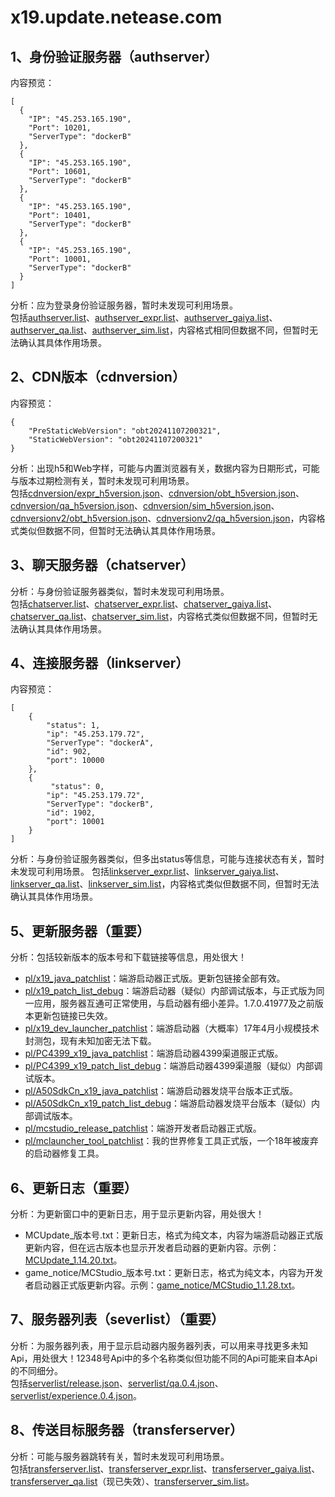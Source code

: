 # x19.update.netease.com
## 1、身份验证服务器（authserver）
内容预览：
```
[
  {
    "IP": "45.253.165.190",
    "Port": 10201,
    "ServerType": "dockerB"
  },
  {
    "IP": "45.253.165.190",
    "Port": 10601,
    "ServerType": "dockerB"
  },
  {
    "IP": "45.253.165.190",
    "Port": 10401,
    "ServerType": "dockerB"
  },
  {
    "IP": "45.253.165.190",
    "Port": 10001,
    "ServerType": "dockerB"
  }
]
```
分析：应为登录身份验证服务器，暂时未发现可利用场景。  
包括[authserver.list](https://x19.update.netease.com/authserver.list)、[authserver_expr.list](https://x19.update.netease.com/authserver_expr.list)、[authserver_gaiya.list](https://x19.update.netease.com/authserver_gaiya.list)、[authserver_qa.list](https://x19.update.netease.com/authserver_qa.list)、[authserver_sim.list](https://x19.update.netease.com/authserver_sim.list)，内容格式相同但数据不同，但暂时无法确认其具体作用场景。
## 2、CDN版本（cdnversion）
内容预览：
```
{
    "PreStaticWebVersion": "obt20241107200321",
    "StaticWebVersion": "obt20241107200321"
}
```
分析：出现h5和Web字样，可能与内置浏览器有关，数据内容为日期形式，可能与版本过期检测有关，暂时未发现可利用场景。  
包括[cdnversion/expr_h5version.json](https://x19.update.netease.com/cdnversion/expr_h5version.json)、[cdnversion/obt_h5version.json](https://x19.update.netease.com/cdnversion/obt_h5version.json)、[cdnversion/qa_h5version.json](https://x19.update.netease.com/cdnversion/qa_h5version.json)、[cdnversion/sim_h5version.json](https://x19.update.netease.com/cdnversion/sim_h5version.json)、[cdnversionv2/obt_h5version.json](https://x19.update.netease.com/cdnversionv2/obt_h5version.json)、[cdnversionv2/qa_h5version.json](https://x19.update.netease.com/cdnversionv2/qa_h5version.json)，内容格式类似但数据不同，但暂时无法确认其具体作用场景。
## 3、聊天服务器（chatserver）
分析：与身份验证服务器类似，暂时未发现可利用场景。  
包括[chatserver.list](https://x19.update.netease.com/chatserver.list)、[chatserver_expr.list](https://x19.update.netease.com/chatserver_expr.list)、[chatserver_gaiya.list](https://x19.update.netease.com/chatserver_gaiya.list)、[chatserver_qa.list](https://x19.update.netease.com/chatserver_qa.list)、[chatserver_sim.list](https://x19.update.netease.com/chatserver_sim.list)，内容格式类似但数据不同，但暂时无法确认其具体作用场景。
## 4、连接服务器（linkserver）
内容预览：
```
[
    {
    	"status": 1,
        "ip": "45.253.179.72",
        "ServerType": "dockerA",
        "id": 902,
        "port": 10000
    },
    {
         "status": 0,
        "ip": "45.253.179.72",
        "ServerType": "dockerB",
        "id": 1902,
        "port": 10001    
    }
]
```
分析：与身份验证服务器类似，但多出status等信息，可能与连接状态有关，暂时未发现可利用场景。
包括[linkserver_expr.list](https://x19.update.netease.com/linkserver_expr.list)、[linkserver_gaiya.list](https://x19.update.netease.com/linkserver_gaiya.list)、[linkserver_qa.list](https://x19.update.netease.com/linkserver_qa.list)、[linkserver_sim.list](https://x19.update.netease.com/linkserver_sim.list)，内容格式类似但数据不同，但暂时无法确认其具体作用场景。
## 5、更新服务器（重要）
分析：包括较新版本的版本号和下载链接等信息，用处很大！  
* [pl/x19_java_patchlist](https://x19.update.netease.com/pl/x19_java_patchlist)：端游启动器正式版。更新包链接全部有效。  
* [pl/x19_patch_list_debug](https://x19.update.netease.com/pl/x19_patch_list_debug)：端游启动器（疑似）内部调试版本，与正式版为同一应用，服务器互通可正常使用，与启动器有细小差异。1.7.0.41977及之前版本更新包链接已失效。  
* [pl/x19_dev_launcher_patchlist](https://x19.update.netease.com/pl/x19_dev_launcher_patchlist)：端游启动器（大概率）17年4月小规模技术封测包，现有未知加密无法下载。  
* [pl/PC4399_x19_java_patchlist](https://x19.update.netease.com/pl/PC4399_x19_java_patchlist)：端游启动器4399渠道服正式版。  
* [pl/PC4399_x19_patch_list_debug](https://x19.update.netease.com/pl/PC4399_x19_patch_list_debug)：端游启动器4399渠道服（疑似）内部调试版本。  
* [pl/A50SdkCn_x19_java_patchlist](https://x19.update.netease.com/pl/A50SdkCn_x19_java_patchlist)：端游启动器发烧平台版本正式版。  
* [pl/A50SdkCn_x19_patch_list_debug](https://x19.update.netease.com/pl/A50SdkCn_x19_patch_list_debug)：端游启动器发烧平台版本（疑似）内部调试版本。  
* [pl/mcstudio_release_patchlist](https://x19.update.netease.com/pl/mcstudio_release_patchlist)：端游开发者启动器正式版。  
* [pl/mclauncher_tool_patchlist](https://x19.update.netease.com/pl/mclauncher_tool_patchlist)：我的世界修复工具正式版，一个18年被废弃的启动器修复工具。
## 6、更新日志（重要）
分析：为更新窗口中的更新日志，用于显示更新内容，用处很大！  
* MCUpdate_版本号.txt：更新日志，格式为纯文本，内容为端游启动器正式版更新内容，但在远古版本也显示开发者启动器的更新内容。示例：[MCUpdate_1.14.20.txt](https://x19.update.netease.com/MCUpdate_1.14.20.txt)。
* game_notice/MCStudio_版本号.txt：更新日志，格式为纯文本，内容为开发者启动器正式版更新内容。示例：[game_notice/MCStudio_1.1.28.txt](https://x19.update.netease.com/game_notice/MCStudio_1.1.28.txt)。
## 7、服务器列表（severlist）（重要）
分析：为服务器列表，用于显示启动器内服务器列表，可以用来寻找更多未知Api，用处很大！12348号Api中的多个名称类似但功能不同的Api可能来自本Api的不同细分。  
包括[serverlist/release.json](https://x19.update.netease.com/serverlist/release.json)、[serverlist/qa.0.4.json](https://x19.update.netease.com/serverlist/qa.0.4.json)、[serverlist/experience.0.4.json](https://x19.update.netease.com/serverlist/experience.0.4.json)。
## 8、传送目标服务器（transferserver）
分析：可能与服务器跳转有关，暂时未发现可利用场景。  
包括[transferserver.list](https://x19.update.netease.com/transferserver.list)、[transferserver_expr.list](https://x19.update.netease.com/transferserver_expr.list)、[transferserver_gaiya.list](https://x19.update.netease.com/transferserver_gaiya.list)、[transferserver_qa.list](https://x19.update.netease.com/transferserver_qa.list)（现已失效）、[transferserver_sim.list](https://x19.update.netease.com/transferserver_sim.list)。